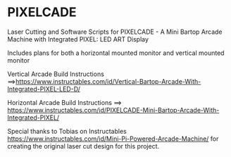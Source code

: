 # PIXELCADE
Laser Cutting and Software Scripts for PIXELCADE - A Mini Bartop Arcade Machine with Integrated PIXEL: LED ART Display

Includes plans for both a horizontal mounted monitor and vertical mounted monitor

Vertical Arcade Build Instructions ==>https://www.instructables.com/id/Vertical-Bartop-Arcade-With-Integrated-PIXEL-LED-D/

Horizontal Arcade Build Instructions ==> https://www.instructables.com/id/PIXELCADE-Mini-Bartop-Arcade-With-Integrated-PIXEL/

Special thanks to Tobias on Instructables https://www.instructables.com/id/Mini-Pi-Powered-Arcade-Machine/ for creating the original laser cut design for this project.
